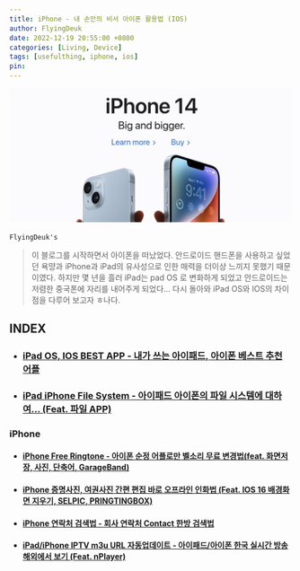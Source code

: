 ```yaml
---
title: iPhone - 내 손안의 비서 아이폰 활용법 (IOS)
author: FlyingDeuk
date: 2022-12-19 20:55:00 +0800
categories: [Living, Device]
tags: [usefulthing, iphone, ios]
pin:
---
```


![iphone](/img/living/iphone/iphone.jpg)

`FlyingDeuk's`
> 이 블로그를 시작하면서 아이폰을 떠났었다. 안드로이드 핸드폰을 사용하고 싶었던 욕먕과 iPhone과 iPad의 유사성으로 인한 매력을 더이상 느끼지 못했기 때문이였다. 하지만 몇 년을 흘러 iPad는 pad OS 로 변화하게 되었고 안드로이드는 저렴한 중국폰에 자리를 내어주게 되었다... 다시 돌아와 iPad OS와 IOS의 차이점을 다루어 보고자 ㅎ나다.

## INDEX

- ### [iPad OS, IOS BEST APP - 내가 쓰는 아이패드, 아이폰 베스트 추천 어플](/posts/iPadOSAPP/)

- ### [iPad iPhone File System - 아이패드 아이폰의 파일 시스템에 대하여... (Feat. 파일 APP)](/posts/filesys/)


### iPhone

- #### [iPhone Free Ringtone - 아이폰 순정 어플로만 벨소리 무료 변경법(feat. 화면저장, 사진, 단축어, GarageBand)](/posts/IPHONEbell/)

- #### [iPhone 증명사진, 여권사진 간편 편집 바로 오프라인 인화법 (Feat. IOS 16 배경화면 지우기, SELPIC, PRINGTINGBOX)](/posts/passport/)

- #### [iPhone 연락처 검색법 - 회사 연락처 Contact 한방 검색법](/posts/Contact/)

- #### [iPad/iPhone IPTV m3u URL 자동업데이트 - 아이패드/아이폰 한국 실시간 방송 해외에서 보기 (Feat. nPlayer)](/posts/ipad-nplayer/)

